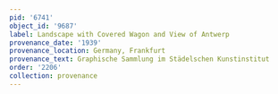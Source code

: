 ```yaml
---
pid: '6741'
object_id: '9687'
label: Landscape with Covered Wagon and View of Antwerp
provenance_date: '1939'
provenance_location: Germany, Frankfurt
provenance_text: Graphische Sammlung im Städelschen Kunstinstitut
order: '2206'
collection: provenance
---
```

